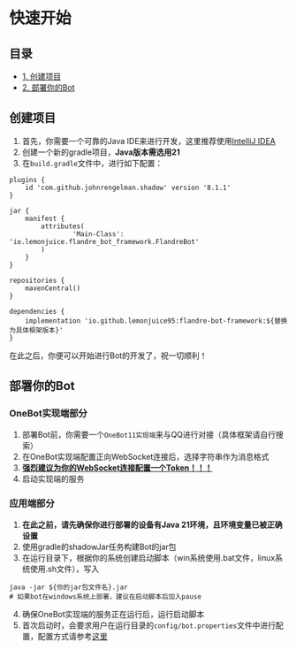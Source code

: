 # 快速开始

## 目录
- [1. 创建项目](#创建项目)
- [2. 部署你的Bot](#部署你的Bot)

## 创建项目

1. 首先，你需要一个可靠的Java IDE来进行开发，这里推荐使用[IntelliJ IDEA](https://www.jetbrains.com.cn/idea/)
2. 创建一个新的gradle项目，**Java版本需选用21**
3. 在`build.gradle`文件中，进行如下配置：
```
plugins {
    id 'com.github.johnrengelman.shadow' version '8.1.1'
}

jar {
    manifest {
        attributes(
                'Main-Class': 'io.lemonjuice.flandre_bot_framework.FlandreBot'
        )
    }
}

repositories {
    mavenCentral()
}

dependencies {
    implementation 'io.github.lemonjuice95:flandre-bot-framework:${替换为具体框架版本}'
}
```

在此之后，你便可以开始进行Bot的开发了，祝一切顺利！

## 部署你的Bot

### OneBot实现端部分

1. 部署Bot前，你需要一个`OneBot11实现端`来与QQ进行对接（具体框架请自行搜索）
2. 在OneBot实现端配置正向WebSocket连接后，选择字符串作为消息格式
3. **<u>强烈建议为你的WebSocket连接配置一个Token！！！</u>**
4. 启动实现端的服务

### 应用端部分

1. **在此之前，请先确保你进行部署的设备有Java 21环境，且环境变量已被正确设置**
2. 使用gradle的shadowJar任务构建Bot的jar包
3. 在运行目录下，根据你的系统创建启动脚本（win系统使用.bat文件，linux系统使用.sh文件），写入
```
java -jar ${你的jar包文件名}.jar
# 如果bot在windows系统上部署，建议在启动脚本后加入pause
```
4. 确保OneBot实现端的服务正在运行后，运行启动脚本
5. 首次启动时，会要求用户在运行目录的`config/bot.properties`文件中进行配置，配置方式请参考[这里](base_config.md)